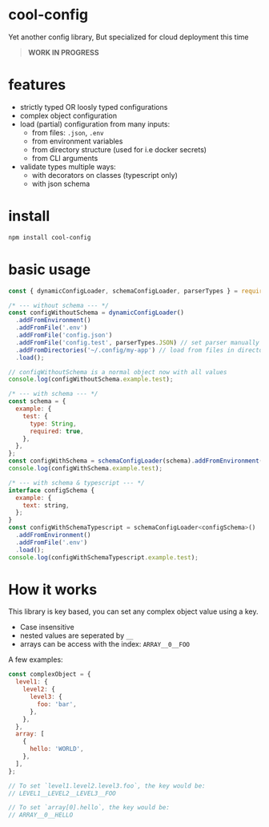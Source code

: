 # cool-config

Yet another config library,
But specialized for cloud deployment this time

> **WORK IN PROGRESS**

# features

- strictly typed OR loosly typed configurations
- complex object configuration
- load (partial) configuration from many inputs:
  - from files: `.json`, `.env`
  - from environment variables
  - from directory structure (used for i.e docker secrets)
  - from CLI arguments
- validate types multiple ways:
  - with decorators on classes (typescript only)
  - with json schema

# install

```sh
npm install cool-config
```

# basic usage

```js
const { dynamicConfigLoader, schemaConfigLoader, parserTypes } = require('cool-config');

/* --- without schema --- */
const configWithoutSchema = dynamicConfigLoader()
  .addFromEnvironment()
  .addFromFile('.env')
  .addFromFile('config.json')
  .addFromFile('config.test', parserTypes.JSON) // set parser manually if it cant detect from extension
  .addFromDirectories('~/.config/my-app') // load from files in directory, filename is the key. content is the value
  .load();

// configWithoutSchema is a normal object now with all values
console.log(configWithoutSchema.example.test);

/* --- with schema --- */
const schema = {
  example: {
    test: {
      type: String,
      required: true,
    },
  },
};
const configWithSchema = schemaConfigLoader(schema).addFromEnvironment().addFromFile('.env').load();
console.log(configWithSchema.example.test);

/* --- with schema & typescript --- */
interface configSchema {
  example: {
    text: string,
  };
}
const configWithSchemaTypescript = schemaConfigLoader<configSchema>()
  .addFromEnvironment()
  .addFromFile('.env')
  .load();
console.log(configWithSchemaTypescript.example.test);
```

# How it works

This library is key based, you can set any complex object value using a key.

- Case insensitive
- nested values are seperated by `__`
- arrays can be access with the index: `ARRAY__0__FOO`

A few examples:

```js
const complexObject = {
  level1: {
    level2: {
      level3: {
        foo: 'bar',
      },
    },
  },
  array: [
    {
      hello: 'WORLD',
    },
  ],
};

// To set `level1.level2.level3.foo`, the key would be:
// LEVEL1__LEVEL2__LEVEL3__FOO

// To set `array[0].hello`, the key would be:
// ARRAY__0__HELLO
```

